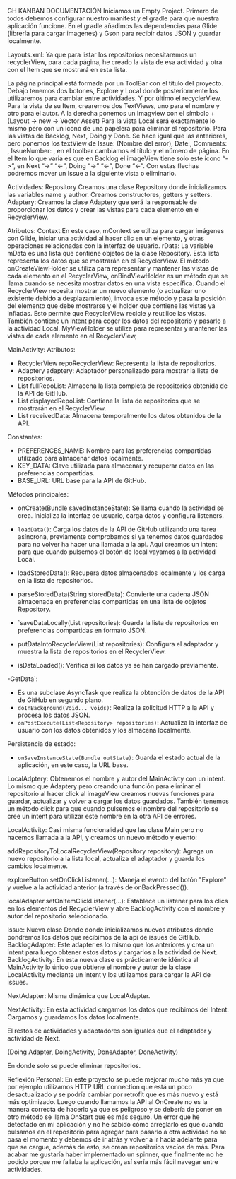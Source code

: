 GH KANBAN 
DOCUMENTACIÓN
Iniciamos un Empty Project.
Primero de todos debemos configurar nuestro manifest y el gradle para que nuestra aplicación funcione.
En el gradle añadimos las dependencias para Glide (librería para cargar imagenes) y Gson para recibir datos JSON y guardar localmente.

Layouts.xml:
Ya que para listar los repositorios necesitaremos un recyclerView, para cada página, he creado la vista de esa actividad y otra con el Item que se mostrará en esta lista.

La página principal está formada por un ToolBar con el título del proyecto. Debajo tenemos dos botones, Explore y Local donde posteriormente los utilizaremos para cambiar entre actividades.
Y por último el recyclerView.
Para la vista de su Item, crearemos dos TextViews, uno para el nombre y otro para el autor. A la derecha ponemos un Imagview con el símbolo + (Layout -> new -> Vector Asset)
Para la vista Local será exactamente lo mismo pero con un icono de una papelera para eliminar el repositorio.
Para las vistas de Backlog, Next, Doing y Done. Se hace igual que las anteriores, pero ponemos los textView de Issue: (Nombre del error), Date:, Comments: , IssueNumber: , en el toolbar cambiamos el título y el número de página. En el Item lo que varia es que en Backlog el imageView tiene solo este icono “->”, en Next “->” “<-”,  Doing “->” “<-”,  Done “<-”.
Con estas flechas podremos mover un Issue a la siguiente vista o eliminarlo.

Actividades:
Repository
Creamos una clase Repository donde inicializamos las variables name y author. Creamos constructores, getters y setters.
Adaptery:
Creamos la clase Adaptery que será la responsable de proporcionar los datos y crear las vistas para cada elemento en el RecyclerView.


Atributos:
Context:En este caso, mContext se utiliza para cargar imágenes con Glide, iniciar una actividad al hacer clic en un elemento, y otras operaciones relacionadas con la interfaz de usuario. 
rData: La variable mData es una lista que contiene objetos de la clase Repository. Esta lista representa los datos que se mostrarán en el RecyclerView.
El método onCreateViewHolder se utiliza para representar y mantener las vistas de cada elemento en el RecyclerView,
onBindViewHolder es un método que se llama cuando se necesita mostrar datos en una vista específica.
Cuando el RecyclerView necesita mostrar un nuevo elemento (o actualizar uno existente debido a desplazamiento), invoca este método y pasa la posición del elemento que debe mostrarse y el holder que contiene las vistas ya infladas. Esto permite que RecyclerView recicle y reutilice las vistas.
También contiene un Intent para coger los datos del repositorio y pasarlo a la actividad Local.
MyViewHolder se utiliza para representar y mantener las vistas de cada elemento en el RecyclerView,

MainActivity:
Atributos:
   - RecyclerView repoRecyclerView: Representa la lista de repositorios.
   - Adaptery adaptery: Adaptador personalizado para mostrar la lista de repositorios.
   - List<Repository> fullRepoList: Almacena la lista completa de repositorios obtenida de la API de GitHub.
   - List<Repository> displayedRepoList: Contiene la lista de repositorios que se mostrarán en el RecyclerView.
   - List<Repository> receivedData: Almacena temporalmente los datos obtenidos de la API.

Constantes:
   - PREFERENCES_NAME: Nombre para las preferencias compartidas utilizado para almacenar datos localmente.
   - KEY_DATA: Clave utilizada para almacenar y recuperar datos en las preferencias compartidas.
   - BASE_URL: URL base para la API de GitHub.

Métodos principales:
   - onCreate(Bundle savedInstanceState): Se llama cuando la actividad se crea. Inicializa la interfaz de usuario, carga datos y configura listeners.
   - `loadData()`: Carga los datos de la API de GitHub utilizando una tarea asíncrona, previamente comprobamos si ya tenemos datos guardados para no volver ha hacer una llamada a la api. Aquí creamos un intent para que cuando pulsemos el botón de local vayamos a la actividad Local.


   - loadStoredData(): Recupera datos almacenados localmente y los carga en la lista de repositorios.
   - parseStoredData(String storedData): Convierte una cadena JSON almacenada en preferencias compartidas en una lista de objetos Repository.
   - `saveDataLocally(List<Repository> repositories): Guarda la lista de repositorios en preferencias compartidas en formato JSON.
   - putDataIntoRecyclerView(List<Repository> repositories): Configura el adaptador y muestra la lista de repositorios en el RecyclerView.
   - isDataLoaded(): Verifica si los datos ya se han cargado previamente.

-GetData`:
   - Es una subclase AsyncTask que realiza la obtención de datos de la API de GitHub en segundo plano.
   - `doInBackground(Void... voids)`: Realiza la solicitud HTTP a la API y procesa los datos JSON.
   - `onPostExecute(List<Repository> repositories)`: Actualiza la interfaz de usuario con los datos obtenidos y los almacena localmente.

Persistencia de estado:
   - `onSaveInstanceState(Bundle outState)`: Guarda el estado actual de la aplicación, en este caso, la URL base.

LocalAdptery:
Obtenemos el nombre y autor del MainActivty con un intent.
Lo mismo que Adaptery pero creando una función para eliminar el repositorio al hacer click al imageView creamos nuevas funciones para guardar, actualizar y volver a cargar los datos guardados.
También tenemos un método click para que cuando pulsemos el nombre del repositorio se cree un intent para utilizar este nombre en la otra API de errores.



LocalActivity:
Casi misma funcionalidad que las clase Main pero no hacemos llamada a la API, y creamos un nuevo método y evento:


addRepositoryToLocalRecyclerView(Repository repository): Agrega un nuevo repositorio a la lista local, actualiza el adaptador y guarda los cambios localmente.

exploreButton.setOnClickListener(...): Maneja el evento del botón "Explore" y vuelve a la actividad anterior (a través de onBackPressed()).

localAdapter.setOnItemClickListener(...): Establece un listener para los clics en los elementos del RecyclerView y abre BacklogActivity con el nombre y autor del repositorio seleccionado.

Issue:
Nueva clase Donde donde inicializamos nuevos atributos donde pondremos los datos que recibimos de la api de issues de GitHub.
BacklogAdapter:
Este adapter es lo mismo que los anteriores y crea un intent para luego obtener estos datos y cargarlos a la actividad de Next.
BacklogActivity:
En esta nueva clase es prácticamente idéntica al MainActivity lo único que obtiene  el nombre y autor de la clase LocalActivity mediante un intent y los utilizamos para  cargar la API de issues.

NextAdapter:
Misma dinámica que LocalAdapter. 

NextActivity:
En esta actividad cargamos los datos que recibimos del Intent. Cargamos y guardamos los datos localmente.

El restos de actividades y adaptadores son iguales que el adaptador y actividad de Next.

(Doing Adapter, DoingActivity, DoneAdapter, DoneActivity)

En donde solo se puede eliminar repositorios.


Reflexión Personal:
En este proyecto se puede mejorar mucho más ya que por ejemplo utilizamos HTTP URL connection que está un poco desactualizado y se podría cambiar por retrofit que es más nuevo y está más optimizado. 
 Luego cuando llamamos la API al OnCreate no es la manera correcta de hacerlo ya que es peligroso y se debería de poner en otro método se llama OnStart que es más seguro.
Un error que he detectado en mi aplicación y no he sabido cómo arreglarlo es que cuando pulsamos en el repositorio para agregar para pasarlo a otra actividad no se pasa el momento y debemos de ir atrás y volver a ir hacia adelante para que se cargue, además de esto, se crean repositorios vacíos de más. Para acabar me gustaría haber implementado un spinner, que finalmente no he podido porque me fallaba la aplicación, así sería más fácil navegar entre actividades.

